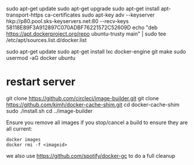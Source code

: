 
sudo apt-get update
sudo apt-get upgrade
sudo apt-get install apt-transport-https ca-certificates
sudo apt-key adv --keyserver hkp://p80.pool.sks-keyservers.net:80 --recv-keys 58118E89F3A912897C070ADBF76221572C52609D
echo "deb https://apt.dockerproject.org/repo ubuntu-trusty main" | sudo tee /etc/apt/sources.list.d/docker.list

sudo apt-get update
sudo apt-get install lxc docker-engine git make
sudo usermod -aG docker ubuntu
# restart server

git clone https://github.com/circleci/image-builder.git
git clone https://github.com/kimh/docker-cache-shim.git
cd docker-cache-shim
sudo ./install.sh
cd ../image-builder



Ensure you remove all images if you stop/cancel a build to ensure they are all current:

    docker images
    docker rmi -f <imageid>

we also use https://github.com/spotify/docker-gc to do a full cleanup
